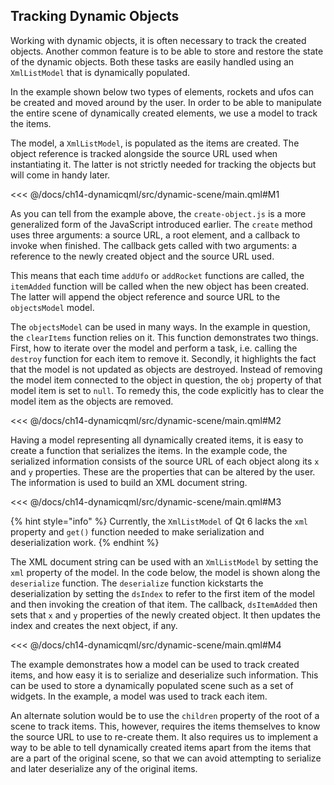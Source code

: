 ## Tracking Dynamic Objects

Working with dynamic objects, it is often necessary to track the created objects. Another common feature is to be able to store and restore the state of the dynamic objects. Both these tasks are easily handled using an `XmlListModel` that is dynamically populated.

In the example shown below two types of elements, rockets and ufos can be created and moved around by the user. In order to be able to manipulate the entire scene of dynamically created elements, we use a model to track the items.

The model, a `XmlListModel`, is populated as the items are created. The object reference is tracked alongside the source URL used when instantiating it. The latter is not strictly needed for tracking the objects but will come in handy later.

<<< @/docs/ch14-dynamicqml/src/dynamic-scene/main.qml#M1

As you can tell from the example above, the `create-object.js` is a more generalized form of the JavaScript introduced earlier. The `create` method uses three arguments: a source URL, a root element, and a callback to invoke when finished. The callback gets called with two arguments: a reference to the newly created object and the source URL used.

This means that each time `addUfo` or `addRocket` functions are called, the `itemAdded` function will be called when the new object has been created. The latter will append the object reference and source URL to the `objectsModel` model.

The `objectsModel` can be used in many ways. In the example in question, the `clearItems` function relies on it. This function demonstrates two things. First, how to iterate over the model and perform a task, i.e. calling the `destroy` function for each item to remove it. Secondly, it highlights the fact that the model is not updated as objects are destroyed. Instead of removing the model item connected to the object in question, the `obj` property of that model item is set to `null`. To remedy this, the code explicitly has to clear the model item as the objects are removed.

<<< @/docs/ch14-dynamicqml/src/dynamic-scene/main.qml#M2

Having a model representing all dynamically created items, it is easy to create a function that serializes the items. In the example code, the serialized information consists of the source URL of each object along its `x` and `y` properties. These are the properties that can be altered by the user. The information is used to build an XML document string.

<<< @/docs/ch14-dynamicqml/src/dynamic-scene/main.qml#M3

{% hint style="info" %}
Currently, the `XmlListModel` of Qt 6 lacks the `xml` property and `get()` function needed to make serialization and deserialization work.
{% endhint %}

The XML document string can be used with an `XmlListModel` by setting the `xml` property of the model. In the code below, the model is shown along the `deserialize` function. The `deserialize` function kickstarts the deserialization by setting the `dsIndex` to refer to the first item of the model and then invoking the creation of that item. The callback, `dsItemAdded` then sets that `x` and `y` properties of the newly created object. It then updates the index and creates the next object, if any.

<<< @/docs/ch14-dynamicqml/src/dynamic-scene/main.qml#M4

The example demonstrates how a model can be used to track created items, and how easy it is to serialize and deserialize such information. This can be used to store a dynamically populated scene such as a set of widgets. In the example, a model was used to track each item.

An alternate solution would be to use the `children` property of the root of a scene to track items. This, however, requires the items themselves to know the source URL to use to re-create them. It also requires us to implement a way to be able to tell dynamically created items apart from the items that are a part of the original scene, so that we can avoid attempting to serialize and later deserialize any of the original items.

